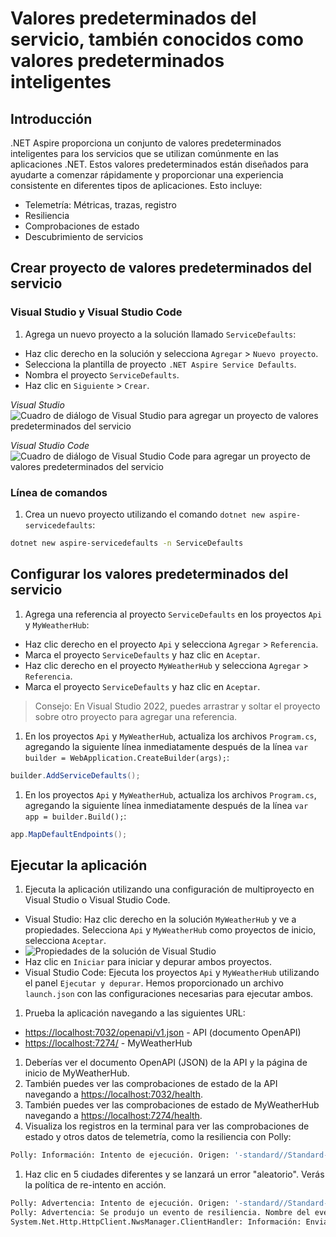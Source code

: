 # Valores predeterminados del servicio, también conocidos como valores predeterminados inteligentes

## Introducción

.NET Aspire proporciona un conjunto de valores predeterminados inteligentes para los servicios que se utilizan comúnmente en las aplicaciones .NET. Estos valores predeterminados están diseñados para ayudarte a comenzar rápidamente y proporcionar una experiencia consistente en diferentes tipos de aplicaciones. Esto incluye:

- Telemetría: Métricas, trazas, registro
- Resiliencia
- Comprobaciones de estado
- Descubrimiento de servicios

## Crear proyecto de valores predeterminados del servicio

### Visual Studio y Visual Studio Code

1. Agrega un nuevo proyecto a la solución llamado `ServiceDefaults`:

- Haz clic derecho en la solución y selecciona `Agregar` > `Nuevo proyecto`.
- Selecciona la plantilla de proyecto `.NET Aspire Service Defaults`.
- Nombra el proyecto `ServiceDefaults`.
- Haz clic en `Siguiente` > `Crear`.

 *Visual Studio*
 ![Cuadro de diálogo de Visual Studio para agregar un proyecto de valores predeterminados del servicio](.../media/vs-add-servicedefaults.png)

 *Visual Studio Code*
 ![Cuadro de diálogo de Visual Studio Code para agregar un proyecto de valores predeterminados del servicio](.../media/vsc-add-servicedefaults.png)

### Línea de comandos

1. Crea un nuevo proyecto utilizando el comando `dotnet new aspire-servicedefaults`:

 ```bash
 dotnet new aspire-servicedefaults -n ServiceDefaults
 ```

## Configurar los valores predeterminados del servicio

1. Agrega una referencia al proyecto `ServiceDefaults` en los proyectos `Api` y `MyWeatherHub`:

- Haz clic derecho en el proyecto `Api` y selecciona `Agregar` > `Referencia`.
- Marca el proyecto `ServiceDefaults` y haz clic en `Aceptar`.
- Haz clic derecho en el proyecto `MyWeatherHub` y selecciona `Agregar` > `Referencia`.
- Marca el proyecto `ServiceDefaults` y haz clic en `Aceptar`.

 > Consejo: En Visual Studio 2022, puedes arrastrar y soltar el proyecto sobre otro proyecto para agregar una referencia.

1. En los proyectos `Api` y `MyWeatherHub`, actualiza los archivos `Program.cs`, agregando la siguiente línea inmediatamente después de la línea `var builder = WebApplication.CreateBuilder(args);`:

 ```csharp
 builder.AddServiceDefaults();
 ```

1. En los proyectos `Api` y `MyWeatherHub`, actualiza los archivos `Program.cs`, agregando la siguiente línea inmediatamente después de la línea `var app = builder.Build();`:

 ```csharp
 app.MapDefaultEndpoints();
 ```

## Ejecutar la aplicación

1. Ejecuta la aplicación utilizando una configuración de multiproyecto en Visual Studio o Visual Studio Code.

- Visual Studio: Haz clic derecho en la solución `MyWeatherHub` y ve a propiedades. Selecciona `Api` y `MyWeatherHub` como proyectos de inicio, selecciona `Aceptar`.
- ![Propiedades de la solución de Visual Studio](.../media/vs-multiproject.png)
- Haz clic en `Iniciar` para iniciar y depurar ambos proyectos.
- Visual Studio Code: Ejecuta los proyectos `Api` y `MyWeatherHub` utilizando el panel `Ejecutar y depurar`. Hemos proporcionado un archivo `launch.json` con las configuraciones necesarias para ejecutar ambos.

1. Prueba la aplicación navegando a las siguientes URL:

- [https://localhost:7032/openapi/v1.json](https://localhost:7032/openapi/v1.json) - API (documento OpenAPI)
- [https://localhost:7274/](https://localhost:7274/) - MyWeatherHub

1. Deberías ver el documento OpenAPI (JSON) de la API y la página de inicio de MyWeatherHub.
1. También puedes ver las comprobaciones de estado de la API navegando a [https://localhost:7032/health](https://localhost:7032/health).
1. También puedes ver las comprobaciones de estado de MyWeatherHub navegando a [https://localhost:7274/health](https://localhost:7274/health).
1. Visualiza los registros en la terminal para ver las comprobaciones de estado y otros datos de telemetría, como la resiliencia con Polly:

 ```bash
 Polly: Información: Intento de ejecución. Origen: '-standard//Standard-Retry', Clave de operación: '', Resultado: '200', Manejado: 'False', Intento: '0', Tiempo de ejecución: '13.0649'
 ```

1. Haz clic en 5 ciudades diferentes y se lanzará un error "aleatorio". Verás la política de re-intento en acción.

 ```bash
 Polly: Advertencia: Intento de ejecución. Origen: '-standard//Standard-Retry', Clave de operación: '', Resultado: '500', Manejado: 'True', Intento: '0', Tiempo de ejecución: '9732.8258'
 Polly: Advertencia: Se produjo un evento de resiliencia. Nombre del evento: 'OnRetry', Origen: '-standard//Standard-Retry', Clave de operación: '', Resultado: '500'
 System.Net.Http.HttpClient.NwsManager.ClientHandler: Información: Enviando solicitud HTTP GET http://localhost:5271/forecast/AKZ318
 ```
